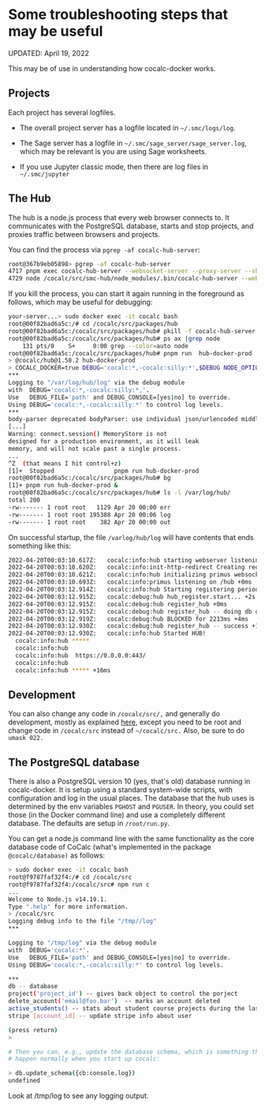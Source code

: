 # Some troubleshooting steps that may be useful

UPDATED: April 19, 2022

This may be of use in understanding how cocalc-docker works.

## Projects

Each project has several logfiles.

- The overall project server has a logfile located in `~/.smc/logs/log`.

- The Sage server has a logfile in `~/.smc/sage_server/sage_server.log`, which may be relevant is you are using Sage worksheets.

- If you use Jupyter classic mode, then there are log files in `~/.smc/jupyter`

## The Hub

The hub is a node.js process that every web browser connects to. It communicates with the PostgreSQL database, starts and stop projects, and proxies traffic between browsers and projects.

You can find the process via `pgrep -af cocalc-hub-server`:

```sh
root@367b9eb05898> pgrep -af cocalc-hub-server
4717 pnpm exec cocalc-hub-server --websocket-server --proxy-server --share-server --host=0.0.0.0 --https-key=/projects/conf/cert/key.pem --https-cert=/projects/conf/cert/cert.pem         
4729 node /cocalc/src/smc-hub/node_modules/.bin/cocalc-hub-server --websocket-server --proxy-server --share-server --host=0.0.0.0 --https-key=/projects/conf/cert/key.pem --https-cert=/projects/conf/cert/cert.pem
```

If you kill the process, you can start it again running in the foreground as follows, which may be useful for debugging:

```sh
your-server...> sudo docker exec -it cocalc bash
root@00f82bad6a5c:/# cd /cocalc/src/packages/hub
root@00f82bad6a5c:/cocalc/src/packages/hub# pkill -f cocalc-hub-server
root@00f82bad6a5c:/cocalc/src/packages/hub# ps ax |grep node
    131 pts/0    S+     0:00 grep --color=auto node
root@00f82bad6a5c:/cocalc/src/packages/hub# pnpm run  hub-docker-prod
> @cocalc/hub@1.58.2 hub-docker-prod
> COCALC_DOCKER=true DEBUG='cocalc:*,-cocalc:silly:*',$DEBUG NODE_OPTIONS=--max_old_space_size=8000 NODE_ENV=production PROJECTS=/projects/[project_id] PORT=443 NODE_OPTIONS=--enable-source-maps pnpm exec cocalc-hub-server --mode=multi-user  --all --hostname=0.0.0.0 --https-key=/projects/conf/cert/key.pem --https-cert=/projects/conf/cert/cert.pem
***
Logging to "/var/log/hub/log" via the debug module
with  DEBUG='cocalc:*,-cocalc:silly:*,'.
Use   DEBUG_FILE='path' and DEBUG_CONSOLE=[yes|no] to override.
Using DEBUG='cocalc:*,-cocalc:silly:*' to control log levels.
***
body-parser deprecated bodyParser: use individual json/urlencoded middlewares ...
[...]
Warning: connect.session() MemoryStore is not
designed for a production environment, as it will leak
memory, and will not scale past a single process.
...
^Z  (that means I hit control+z)
[1]+  Stopped                 pnpm run hub-docker-prod
root@00f82bad6a5c:/cocalc/src/packages/hub# bg
[1]+ pnpm run hub-docker-prod &
root@00f82bad6a5c:/cocalc/src/packages/hub# ls -l /var/log/hub/
total 200
-rw------- 1 root root   1129 Apr 20 00:00 err
-rw------- 1 root root 195388 Apr 20 00:06 log
-rw------- 1 root root    382 Apr 20 00:00 out
```

On successful startup, the file `/varlog/hub/log` will have contents that ends something like this: 

```sh
2022-04-20T00:03:10.617Z:   cocalc:info:hub starting webserver listening on 0.0.0.0:443 +1s
2022-04-20T00:03:10.620Z:   cocalc:info:init-http-redirect Creating redirect http://0.0.0.0 --> https://0.0.0.0 +0ms
2022-04-20T00:03:10.621Z:   cocalc:info:hub initializing primus websocket server +4ms
2022-04-20T00:03:10.693Z:   cocalc:info:primus listening on /hub +0ms
2022-04-20T00:03:12.914Z:   cocalc:info:hub Starting registering periodically with the database and updating a health check... +2s
2022-04-20T00:03:12.915Z:   cocalc:debug:hub hub_register.start... +2s
2022-04-20T00:03:12.915Z:   cocalc:debug:hub register_hub +0ms
2022-04-20T00:03:12.915Z:   cocalc:debug:hub register_hub -- doing db query +0ms
2022-04-20T00:03:12.919Z:   cocalc:debug:hub BLOCKED for 2213ms +4ms
2022-04-20T00:03:12.930Z:   cocalc:debug:hub register_hub -- success +11ms
2022-04-20T00:03:12.930Z:   cocalc:info:hub Started HUB!
  cocalc:info:hub *****
  cocalc:info:hub 
  cocalc:info:hub  https://0.0.0.0:443/
  cocalc:info:hub 
  cocalc:info:hub ***** +16ms
```

###

## Development

You can also change any code in `/cocalc/src/,` and generally do development, mostly as explained [here](https://github.com/sagemathinc/cocalc/blob/master/src/README.md), except you need to be root and change code in `/cocalc/src` instead of `~/cocalc/src.`   Also, be sure to do `umask 022.`  

## The PostgreSQL database

There is also a  PostgreSQL version 10 \(yes, that's old\) database running in cocalc\-docker.  It is setup using a standard system\-wide scripts, with configuration and log in the usual places. The database that the hub uses is determined by the env variables `PGHOST` and `PGUSER`.   In theory, you could set those \(in the Docker command line\) and use a completely different database. The defaults are setup in `/root/run.py`.

You can get a node.js command line with the same functionality as the core database code of CoCalc \(what's implemented in the package `@cocalc/database)` as follows: 

```sh
> sudo docker exec -it cocalc bash 
root@f9787faf32f4:/# cd /cocalc/src
root@f9787faf32f4:/cocalc/src# npm run c
...
Welcome to Node.js v14.19.1.
Type ".help" for more information.
> /cocalc/src
Logging debug info to the file "/tmp//log"
***

Logging to "/tmp/log" via the debug module
with  DEBUG='cocalc:*'.
Use   DEBUG_FILE='path' and DEBUG_CONSOLE=[yes|no] to override.
Using DEBUG='cocalc:*,-cocalc:silly:*' to control log levels.

***
db -- database
project('project_id') -- gives back object to control the porject
delete_account('email@foo.bar')  -- marks an account deleted
active_students() -- stats about student course projects during the last 30 days
stripe [account_id] -- update stripe info about user

(press return)
> 

# Then you can, e.g., update the database schema, which is something that should
# happen normally when you start up cocalc:

> db.update_schema({cb:console.log})
undefined
```

Look at /tmp/log to see any logging output.

